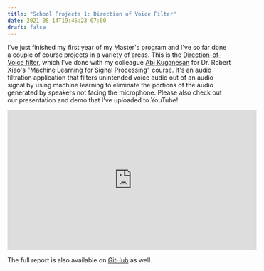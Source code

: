 ```yaml
---
title: "School Projects 1: Direction of Voice Filter"
date: 2021-05-14T19:45:23-07:00
draft: false
---
```


I've just finished my first year of my Master's program and I've so far done a couple of course projects in a variety of areas. This is the [Direction-of-Voice filter](https://github.com/AudioMLLab/dov-audio-filter), which I've done with my colleague [Abi Kuganesan](https://dfp.ubc.ca/people/trainees/abi-kuganesan) for Dr. Robert Xiao's "Machine Learning for Signal Processing" course. It's an audio filtration application that filters unintended voice audio out of an audio signal by using machine learning to eliminate the portions of the audio generated by speakers not facing the microphone. Please also check out our presentation and demo that I've uploaded to YouTube!

<iframe width="560" height="315" src="https://www.youtube.com/embed/nnrvyUJkKbo" title="YouTube video player" frameborder="0" allow="accelerometer; autoplay; clipboard-write; encrypted-media; gyroscope; picture-in-picture" allowfullscreen></iframe>

The full report is also available on [GitHub](https://github.com/AudioMLLab/dov-audio-filter/blob/main/Report.pdf) as well.

<!--more-->
